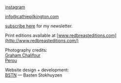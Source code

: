 [instagram](https://www.instagram.com/cathiepilkington/)

[info@cathiepilkington.com](mailto:info@cathiepilkington.com)

[subscribe here](http://eepurl.com/ck2abv) for my newsletter.

Print editions available at [www.redbreasteditions.com](http://www.redbreasteditions.com/)

Photography credits:  
[Graham Chalifour](mailto:g@chal4.co.uk)  
[Perou](http://www.perou.co.uk/)

Website design + development:  
[BSTN](http://www.bstn.co.uk/) — Basten Stokhuyzen